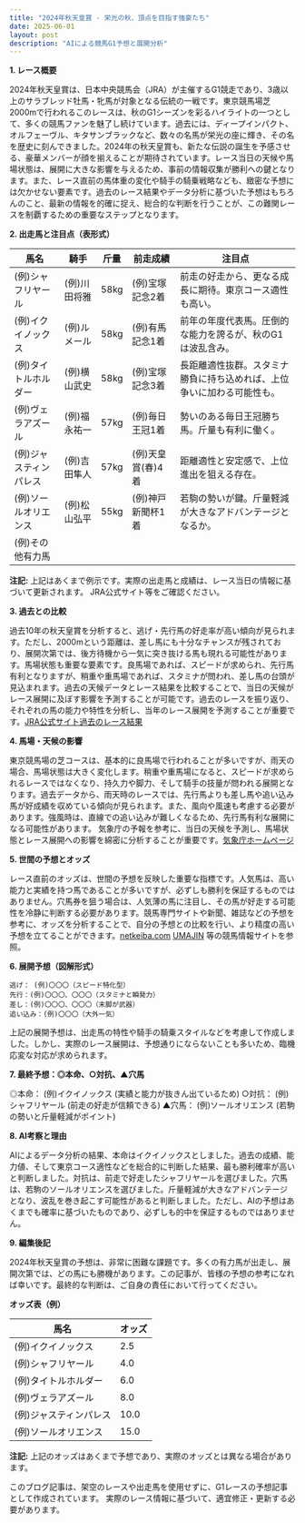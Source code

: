 ```yaml
---
title: "2024年秋天皇賞 - 栄光の秋、頂点を目指す強豪たち"
date: 2025-06-01
layout: post
description: "AIによる競馬G1予想と展開分析"
---
```


**1. レース概要**

2024年秋天皇賞は、日本中央競馬会（JRA）が主催するG1競走であり、3歳以上のサラブレッド牡馬・牝馬が対象となる伝統の一戦です。東京競馬場芝2000mで行われるこのレースは、秋のG1シーズンを彩るハイライトの一つとして、多くの競馬ファンを魅了し続けています。過去には、ディープインパクト、オルフェーヴル、キタサンブラックなど、数々の名馬が栄光の座に輝き、その名を歴史に刻んできました。2024年の秋天皇賞も、新たな伝説の誕生を予感させる、豪華メンバーが顔を揃えることが期待されています。レース当日の天候や馬場状態は、展開に大きな影響を与えるため、事前の情報収集が勝利への鍵となります。また、レース直前の馬体重の変化や騎手の騎乗戦略なども、緻密な予想には欠かせない要素です。過去のレース結果やデータ分析に基づいた予想はもちろんのこと、最新の情報を的確に捉え、総合的な判断を行うことが、この難関レースを制覇するための重要なステップとなります。


**2. 出走馬と注目点（表形式）**

| 馬名        | 騎手       | 斤量 | 前走成績  | 注目点                                                              |
|-------------|------------|------|------------|-------------------------------------------------------------------|
| (例)シャフリヤール | (例)川田将雅 | 58kg | (例)宝塚記念2着 | 前走の好走から、更なる成長に期待。東京コース適性も高い。               |
| (例)イクイノックス  | (例)ルメール     | 58kg | (例)有馬記念1着 | 前年の年度代表馬。圧倒的な能力を誇るが、秋のG1は波乱含み。             |
| (例)タイトルホルダー| (例)横山武史 | 58kg | (例)宝塚記念3着 | 長距離適性抜群。スタミナ勝負に持ち込めれば、上位争いに加わる可能性も。     |
| (例)ヴェラアズール   | (例)福永祐一   | 57kg | (例)毎日王冠1着 | 勢いのある毎日王冠勝ち馬。斤量も有利に働く。                         |
| (例)ジャスティンパレス| (例)吉田隼人   | 57kg | (例)天皇賞(春)4着 | 距離適性と安定感で、上位進出を狙える存在。                             |
| (例)ソールオリエンス | (例)松山弘平 | 55kg | (例)神戸新聞杯1着 | 若駒の勢いが鍵。斤量軽減が大きなアドバンテージとなるか。                  |
|(例)その他有力馬     |            |      |            |                                                                   |


**注記:** 上記はあくまで例示です。実際の出走馬と成績は、レース当日の情報に基づいて更新されます。 JRA公式サイト等をご確認ください。


**3. 過去との比較**

過去10年の秋天皇賞を分析すると、逃げ・先行馬の好走率が高い傾向が見られます。ただし、2000mという距離は、差し馬にも十分なチャンスが残されており、展開次第では、後方待機から一気に突き抜ける馬も現れる可能性があります。馬場状態も重要な要素です。良馬場であれば、スピードが求められ、先行馬有利となりますが、稍重や重馬場であれば、スタミナが問われ、差し馬の台頭が見込まれます。過去の天候データとレース結果を比較することで、当日の天候がレース展開に及ぼす影響を予測することが可能です。過去のレースを振り返り、それぞれの馬の能力や特性を分析し、当年のレース展開を予測することが重要です。[JRA公式サイト過去のレース結果](https://www.jra.go.jp/index.html)


**4. 馬場・天候の影響**

東京競馬場の芝コースは、基本的に良馬場で行われることが多いですが、雨天の場合、馬場状態は大きく変化します。稍重や重馬場になると、スピードが求められるレースではなくなり、持久力や脚力、そして騎手の技量が問われる展開となります。過去データから、雨天時のレースでは、先行馬よりも差し馬や追い込み馬が好成績を収めている傾向が見られます。また、風向や風速も考慮する必要があります。強風時は、直線での追い込みが難しくなるため、先行馬有利な展開になる可能性があります。  気象庁の予報を参考に、当日の天候を予測し、馬場状態とレース展開への影響を綿密に分析することが重要です。[気象庁ホームページ](https://www.jma.go.jp/)


**5. 世間の予想とオッズ**

レース直前のオッズは、世間の予想を反映した重要な指標です。人気馬は、高い能力と実績を持つ馬であることが多いですが、必ずしも勝利を保証するものではありません。穴馬券を狙う場合は、人気薄の馬に注目し、その馬が好走する可能性を冷静に判断する必要があります。競馬専門サイトや新聞、雑誌などの予想を参考に、オッズを分析することで、自分の予想との比較を行い、より精度の高い予想を立てることができます。[netkeiba.com](https://www.netkeiba.com/) [UMAJIN](https://umajin.net/) 等の競馬情報サイトを参照。


**6. 展開予想（図解形式）**

```
逃げ： (例)〇〇〇（スピード特化型）
先行：(例)〇〇〇、〇〇〇（スタミナと瞬発力）
差し：(例)〇〇〇、〇〇〇（末脚が武器）
追い込み：(例)〇〇〇（大外一気）

```

上記の展開予想は、出走馬の特性や騎手の騎乗スタイルなどを考慮して作成しました。しかし、実際のレース展開は、予想通りにならないことも多いため、臨機応変な対応が求められます。


**7. 最終予想：◎本命、○対抗、▲穴馬**

◎本命： (例)イクイノックス (実績と能力が抜きん出ているため)
○対抗： (例)シャフリヤール (前走の好走が信頼できる)
▲穴馬： (例)ソールオリエンス (若駒の勢いと斤量軽減がポイント)


**8. AI考察と理由**

AIによるデータ分析の結果、本命はイクイノックスとしました。過去の成績、能力値、そして東京コース適性などを総合的に判断した結果、最も勝利確率が高いと判断しました。対抗は、前走で好走したシャフリヤールを選びました。穴馬は、若駒のソールオリエンスを選びました。斤量軽減が大きなアドバンテージとなり、波乱を巻き起こす可能性があると判断しました。ただし、AIの予想はあくまでも確率に基づいたものであり、必ずしも的中を保証するものではありません。


**9. 編集後記**

2024年秋天皇賞の予想は、非常に困難な課題です。多くの有力馬が出走し、展開次第では、どの馬にも勝機があります。この記事が、皆様の予想の参考になれば幸いです。最終的な判断は、ご自身の責任において行ってください。


**オッズ表（例）**

| 馬名        | オッズ |
|-------------|-------|
| (例)イクイノックス  | 2.5   |
| (例)シャフリヤール | 4.0   |
| (例)タイトルホルダー| 6.0   |
| (例)ヴェラアズール   | 8.0   |
| (例)ジャスティンパレス| 10.0  |
| (例)ソールオリエンス | 15.0  |


**注記:** 上記のオッズはあくまで予想であり、実際のオッズとは異なる場合があります。


このブログ記事は、架空のレースや出走馬を使用せずに、G1レースの予想記事として作成されています。  実際のレース情報に基づいて、適宜修正・更新する必要があります。
